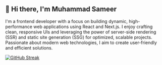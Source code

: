## 👋 Hi there, I'm Muhammad Sameer

 I'm a frontend developer with a focus on building dynamic, high-performance web applications using React and Next.js. I enjoy crafting clean, responsive UIs and leveraging the power of server-side rendering (SSR) and static site generation (SSG) for optimized, scalable projects. Passionate about modern web technologies, I aim to create user-friendly and efficient solutions.

[![GitHub Streak](https://streak-stats.demolab.com?user=SameerAteeq&theme=dark&hide_border=true)](https://git.io/streak-stats)
